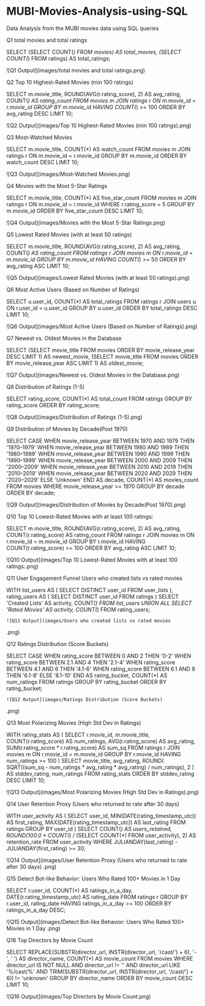 # MUBI-Movies-Analysis-using-SQL
Data Analysis from the MUBI movies data using SQL queries


Q1 total movies and total ratings

SELECT 
  (SELECT COUNT(*) FROM movies) AS total_movies,
  (SELECT COUNT(*) FROM ratings) AS total_ratings;

![Q1 Output](images/total movies and total ratings.png)



Q2 Top 10 Highest-Rated Movies (min 100 ratings)

SELECT m.movie_title, 
       ROUND(AVG(r.rating_score), 2) AS avg_rating, 
       COUNT(*) AS rating_count
FROM movies m
JOIN ratings r ON m.movie_id = r.movie_id
GROUP BY m.movie_id
HAVING COUNT(*) >= 100
ORDER BY avg_rating DESC
LIMIT 10;

![Q2 Output](images/Top 10 Highest-Rated Movies (min 100 ratings).png)



Q3 Most-Watched Movies

SELECT m.movie_title,
       COUNT(*) AS watch_count
FROM movies m
JOIN ratings r ON m.movie_id = r.movie_id
GROUP BY m.movie_id
ORDER BY watch_count DESC
LIMIT 10;

![Q3 Output](images/Most-Watched Movies.png)


Q4 Movies with the Most 5-Star Ratings

SELECT m.movie_title, COUNT(*) AS five_star_count
FROM movies m
JOIN ratings r ON m.movie_id = r.movie_id
WHERE r.rating_score = 5
GROUP BY m.movie_id
ORDER BY five_star_count DESC
LIMIT 10;

![Q4 Output](images/Movies with the Most 5-Star Ratings.png)


Q5 Lowest Rated Movies (with at least 50 ratings)

SELECT m.movie_title, ROUND(AVG(r.rating_score), 2) AS avg_rating, COUNT(*) AS rating_count
FROM ratings r
JOIN movies m ON r.movie_id = m.movie_id
GROUP BY m.movie_id
HAVING COUNT(*) >= 50
ORDER BY avg_rating ASC
LIMIT 10;

![Q5 Output](images/Lowest Rated Movies (with at least 50 ratings).png)



Q6 Most Active Users (Based on Number of Ratings)

SELECT u.user_id, COUNT(*) AS total_ratings
FROM ratings r
JOIN users u ON r.user_id = u.user_id
GROUP BY u.user_id
ORDER BY total_ratings DESC
LIMIT 10;

![Q6 Output](images/Most Active Users (Based on Number of Ratings).png)



Q7 Newest vs. Oldest Movies in the Database

SELECT 
  (SELECT movie_title FROM movies ORDER BY movie_release_year DESC LIMIT 1) AS newest_movie,
  (SELECT movie_title FROM movies ORDER BY movie_release_year ASC LIMIT 1) AS oldest_movie;

![Q7 Output](images/Newest vs. Oldest Movies in the Database.png)


Q8 Distribution of Ratings (1-5)

SELECT rating_score, COUNT(*) AS total_count
FROM ratings
GROUP BY rating_score
ORDER BY rating_score;

![Q8 Output](images/Distribution of Ratings (1-5).png)



Q9 Distribution of Movies by Decade(Post 1970)

SELECT 
  CASE 
    WHEN movie_release_year BETWEEN 1970 AND 1979 THEN '1970–1979'
    WHEN movie_release_year BETWEEN 1980 AND 1989 THEN '1980–1989'
    WHEN movie_release_year BETWEEN 1990 AND 1999 THEN '1990–1999'
    WHEN movie_release_year BETWEEN 2000 AND 2009 THEN '2000–2009'
    WHEN movie_release_year BETWEEN 2010 AND 2019 THEN '2010–2019'
    WHEN movie_release_year BETWEEN 2020 AND 2029 THEN '2020–2029'
    ELSE 'Unknown'
  END AS decade,
  COUNT(*) AS movies_count
FROM movies
WHERE movie_release_year >= 1970
GROUP BY decade
ORDER BY decade;

![Q9 Output](images/Distribution of Movies by Decade(Post 1970).png)



Q10 Top 10 Lowest-Rated Movies with at least 100 ratings:

SELECT 
    m.movie_title, 
    ROUND(AVG(r.rating_score), 2) AS avg_rating, 
    COUNT(r.rating_score) AS rating_count
FROM 
    ratings r
JOIN 
    movies m ON r.movie_id = m.movie_id
GROUP BY 
    r.movie_id
HAVING 
    COUNT(r.rating_score) >= 100
ORDER BY 
    avg_rating ASC
LIMIT 10;

![Q10 Output](images/Top 10 Lowest-Rated Movies with at least 100 ratings:.png)



Q11 User Engagement Funnel
Users who created lists vs rated movies

WITH list_users AS (
    SELECT DISTINCT user_id FROM user_lists
),
rating_users AS (
    SELECT DISTINCT user_id FROM ratings
)
SELECT 
    'Created Lists' AS activity, COUNT(*) FROM list_users
UNION ALL
SELECT 
    'Rated Movies' AS activity, COUNT(*) FROM rating_users;


    ![Q11 Output](images/Users who created lists vs rated movies
.png)

    

Q12 Ratings Distribution (Score Buckets)

SELECT 
    CASE 
        WHEN rating_score BETWEEN 0 AND 2 THEN '0-2'
        WHEN rating_score BETWEEN 2.1 AND 4 THEN '2.1-4'
        WHEN rating_score BETWEEN 4.1 AND 6 THEN '4.1-6'
        WHEN rating_score BETWEEN 6.1 AND 8 THEN '6.1-8'
        ELSE '8.1-10'
    END AS rating_bucket,
    COUNT(*) AS num_ratings
FROM 
    ratings
GROUP BY 
    rating_bucket
ORDER BY 
    rating_bucket;


    ![Q12 Output](images/Ratings Distribution (Score Buckets)
.png)

    

Q13 Most Polarizing Movies (High Std Dev in Ratings)

WITH rating_stats AS (
    SELECT 
        r.movie_id,
        m.movie_title,
        COUNT(r.rating_score) AS num_ratings,
        AVG(r.rating_score) AS avg_rating,
        SUM(r.rating_score * r.rating_score) AS sum_sq
    FROM 
        ratings r
    JOIN 
        movies m ON r.movie_id = m.movie_id
    GROUP BY 
        r.movie_id
    HAVING 
        num_ratings >= 100
)
SELECT 
    movie_title,
    avg_rating,
    ROUND(
        SQRT((sum_sq - num_ratings * avg_rating * avg_rating) / num_ratings), 
        2
    ) AS stddev_rating,
    num_ratings
FROM 
    rating_stats
ORDER BY 
    stddev_rating DESC
LIMIT 10;


![Q13 Output](images/Most Polarizing Movies (High Std Dev in Ratings).png)



Q14 User Retention Proxy (Users who returned to rate after 30 days)

WITH user_activity AS (
  SELECT 
    user_id,
    MIN(DATE(rating_timestamp_utc)) AS first_rating,
    MAX(DATE(rating_timestamp_utc)) AS last_rating
  FROM 
    ratings
  GROUP BY user_id
)
SELECT 
    COUNT(*) AS users_retained,
    ROUND(100.0 * COUNT(*) / (SELECT COUNT(*) FROM user_activity), 2) AS retention_rate
FROM 
    user_activity
WHERE 
    JULIANDAY(last_rating) - JULIANDAY(first_rating) >= 30;

![Q14 Output](images/User Retention Proxy (Users who returned to rate after 30 days)
.png)



Q15 Detect Bot-like Behavior: Users Who Rated 100+ Movies in 1 Day

SELECT 
    r.user_id,
    COUNT(*) AS ratings_in_a_day,
    DATE(r.rating_timestamp_utc) AS rating_date
FROM 
    ratings r
GROUP BY 
    r.user_id, rating_date
HAVING 
    ratings_in_a_day >= 100
ORDER BY 
    ratings_in_a_day DESC;


![Q15 Output](images/Detect Bot-like Behavior: Users Who Rated 100+ Movies in 1 Day
.png)



Q16 Top Directors by Movie Count

SELECT 
    REPLACE(SUBSTR(director_url, INSTR(director_url, '/cast/') + 6), '-', ' ') AS director_name,
    COUNT(*) AS movie_count
FROM 
    movies
WHERE 
    director_url IS NOT NULL 
    AND director_url != ''
    AND director_url LIKE '%/cast/%'
    AND TRIM(SUBSTR(director_url, INSTR(director_url, '/cast/') + 6)) != 'unknown'
GROUP BY 
    director_name
ORDER BY 
    movie_count DESC
LIMIT 10;


![Q16 Output](images/Top Directors by Movie Count.png)
